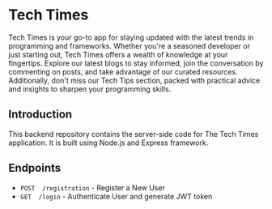 # Tech Times
Tech Times is your go-to app for staying updated with the latest trends in programming and frameworks. Whether you're a seasoned developer or just starting out, Tech Times offers a wealth of knowledge at your fingertips. Explore our latest blogs to stay informed, join the conversation by commenting on posts, and take advantage of our curated resources. Additionally, don't miss our Tech Tips section, packed with practical advice and insights to sharpen your programming skills.


## Introduction 
This backend repository contains the server-side code for The Tech Times application. It is built using Node.js and Express framework.


## Endpoints
- `POST  /registration` - Register a New User
- `GET  /login` - Authenticate User and generate JWT token

